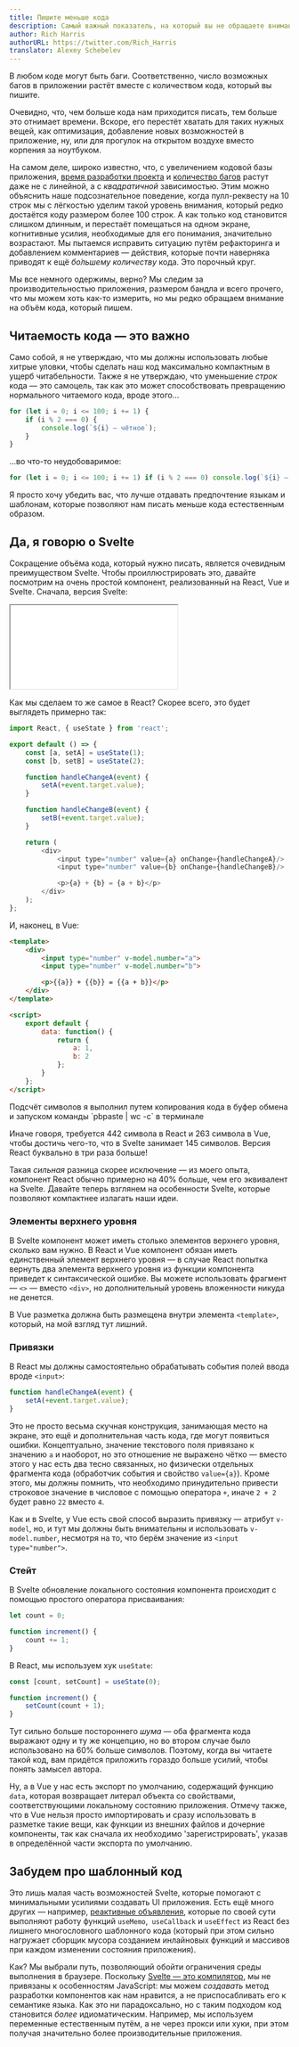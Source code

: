 ```yaml
---
title: Пишите меньше кода
description: Самый важный показатель, на который вы не обращаете внимания
author: Rich Harris
authorURL: https://twitter.com/Rich_Harris
translator: Alexey Schebelev
---
```


В любом коде могут быть баги. Соответственно, число возможных багов в приложении растёт вместе с количеством кода, который вы пишите.

Очевидно, что, чем больше кода нам приходится писать, тем больше это отнимает времени. Вскоре, его перестёт хватать для таких нужных вещей, как оптимизация, добавление новых возможностей в приложение, ну, или для прогулок на открытом воздухе вместо корпения за ноутбуком.

На самом деле, широко известно, что, с увеличением кодовой базы приложения, [время разработки проекта](https://blog.codinghorror.com/diseconomies-of-scale-and-lines-of-code/) и [количество багов](https://www.mayerdan.com/ruby/2012/11/11/bugs-per-line-of-code-ratio) растут даже не с линейной, а с *квадратичной* зависимостью. Этим можно объяснить наше подсознательное поведение, когда пулл-реквесту на 10 строк мы с лёгкостью уделим такой уровень внимания, который редко достаётся коду размером более 100 строк. А как только код становится слишком длинным, и перестаёт помещаться на одном экране, когнитивные усилия, необходимые для его понимания, значительно возрастают. Мы пытаемся исправить ситуацию путём рефакторинга и добавлением комментариев — действия, которые почти наверняка приводят к ещё *бо́льшему количеству* кода. Это порочный круг.

Мы все немного одержимы, верно? Мы следим за производительностью приложения, размером бандла и всего прочего, что мы можем хоть как-то измерить, но мы редко обращаем внимание на объём кода, который пишем.


## Читаемость кода — это важно

Само собой, я не утверждаю, что мы должны использовать любые хитрые уловки, чтобы сделать наш код максимально компактным в ущерб читабельности. Также я не утверждаю, что уменьшение *строк* кода — это самоцель, так как это может способствовать превращению нормального читаемого кода, вроде этого...

```js
for (let i = 0; i <= 100; i += 1) {
	if (i % 2 === 0) {
		console.log(`${i} — чётное`);
	}
}
```

...во что-то неудобоваримое:

```js
for (let i = 0; i <= 100; i += 1) if (i % 2 === 0) console.log(`${i} — чётное`);
```

Я просто хочу убедить вас, что лучше отдавать предпочтение языкам и шаблонам, которые позволяют нам писать меньше кода естественным образом.

## Да, я говорю о Svelte

Сокращение объёма кода, который нужно писать, является очевидным преимуществом Svelte. Чтобы проиллюстрировать это, давайте посмотрим на очень простой компонент, реализованный на React, Vue и Svelte. Сначала, версия Svelte:

<div class="max">
	<iframe
		title="Пример простого компонента"
		src="/repl/embed?example=blog-write-less-code"
		scrolling="no"
	></iframe>
</div>

Как мы сделаем то же самое в React? Скорее всего, это будет выглядеть примерно так:

```js
import React, { useState } from 'react';

export default () => {
	const [a, setA] = useState(1);
	const [b, setB] = useState(2);

	function handleChangeA(event) {
		setA(+event.target.value);
	}

	function handleChangeB(event) {
		setB(+event.target.value);
	}

	return (
		<div>
			<input type="number" value={a} onChange={handleChangeA}/>
			<input type="number" value={b} onChange={handleChangeB}/>

			<p>{a} + {b} = {a + b}</p>
		</div>
	);
};
```

И, наконец, в Vue:

```html
<template>
	<div>
		<input type="number" v-model.number="a">
		<input type="number" v-model.number="b">

		<p>{{a}} + {{b}} = {{a + b}}</p>
	</div>
</template>

<script>
	export default {
		data: function() {
			return {
				a: 1,
				b: 2
			};
		}
	};
</script>
```

<aside>
	<p>Подсчёт символов я выполнил путем копирования кода в буфер обмена и запуском команды `pbpaste | wc -c` в терминале</p>
</aside>

Иначе говоря, требуется 442 символа в React и 263 символа в Vue, чтобы достичь чего-то, что в Svelte занимает 145 символов. Версия React буквально в три раза больше!

Такая *сильная* разница скорее исключение — из моего опыта, компонент React обычно примерно на 40% больше, чем его эквивалент на Svelte. Давайте теперь взглянем на особенности Svelte, которые позволяют компактнее излагать наши идеи.


### Элементы верхнего уровня

В Svelte компонент может иметь столько элементов верхнего уровня, сколько вам нужно. В React и Vue компонент обязан иметь единственный элемент верхнего уровня — в случае React попытка вернуть два элемента верхнего уровня из функции компонента приведет к синтаксической ошибке. Вы можете использовать фрагмент — `<>` — вместо `<div>`, но дополнительный уровень вложенности никуда не денется.

В Vue разметка должна быть размещена внутри элемента `<template>`, который, на мой взгляд тут лишний.


### Привязки

В React мы должны самостоятельно обрабатывать события полей ввода вроде `<input>`:

```js
function handleChangeA(event) {
	setA(+event.target.value);
}
```

Это не просто весьма скучная конструкция, занимающая место на экране, это ещё и дополнительная часть кода, где могут появиться ошибки. Концептуально, значение текстового поля привязано к значению `a` и наоборот, но это отношение не выражено чётко — вместо этого у нас есть два тесно связанных, но физически отдельных фрагмента кода (обработчик события и свойство `value={a}`). Кроме этого, мы должны помнить, что необходимо принудительно привести строковое значение в числовое с помощью оператора `+`, иначе `2 + 2` будет равно `22` вместо `4`.

Как и в Svelte, у Vue есть свой способ выразить привязку — атрибут `v-model`, но, и тут мы должны быть внимательны и использовать `v-model.number`, несмотря на то, что берём значение из `<input type="number">`.


### Стейт

В Svelte обновление локального состояния компонента происходит с помощью простого оператора присваивания:

```js
let count = 0;

function increment() {
	count += 1;
}
```

В React, мы используем хук `useState`:

```js
const [count, setCount] = useState(0);

function increment() {
	setCount(count + 1);
}
```

Тут сильно больше постороннего *шума* — оба фрагмента кода выражают одну и ту же концепцию, но во втором случае было использовано на 60% больше символов. Поэтому, когда вы читаете такой код, вам придётся приложить гораздо больше усилий, чтобы понять замысел автора.

Ну, а в Vue у нас есть экспорт по умолчанию, содержащий функцию `data`, которая возвращает литерал объекта со свойствами, соответствующими локальному состоянию приложения. Отмечу также, что в Vue нельзя просто импортировать и сразу использовать в разметке такие вещи, как функции из внешних файлов и дочерние компоненты, так как сначала их необходимо 'зарегистрировать', указав в определённой части экспорта по умолчанию.


## Забудем про шаблонный код

Это лишь малая часть возможностей Svelte, которые помогают с минимальными усилиями создавать UI приложения. Есть ещё много других — например, [реактивные объявления](/tutorial/reactive-declarations), которые по своей сути выполняют работу функций `useMemo`,` useCallback` и `useEffect` из React без лишнего многословного шаблонного кода (который при этом сильно нагружает сборщик мусора созданием инлайновых функций и массивов при каждом изменении состояния приложения).

Как? Мы выбрали путь, позволяющий обойти ограничения среды выполнения в браузере. Поскольку [Svelte — это компилятор](/blog/frameworks-without-the-framework), мы не привязаны к особенностям JavaScript: мы можем *создавать* метод разработки компонентов как нам нравится, а не приспосабливать его к семантике языка. Как это ни парадоксально, но с таким подходом код становится *более* идиоматическим. Например, мы используем переменные естественным путём, а не через прокси или хуки, при этом получая значительно более производительные приложения.